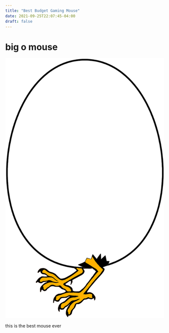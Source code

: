 ```yaml
---
title: "Best Budget Gaming Mouse"
date: 2021-09-25T22:07:45-04:00
draft: false
---
```


# big o mouse

![big o mouse](/static/egg.png)

this is the best mouse ever

